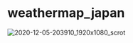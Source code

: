# weathermap_japan

![2020-12-05-203910_1920x1080_scrot](https://user-images.githubusercontent.com/61465092/101241698-e769c980-373b-11eb-8d9e-2997378b974e.png)
